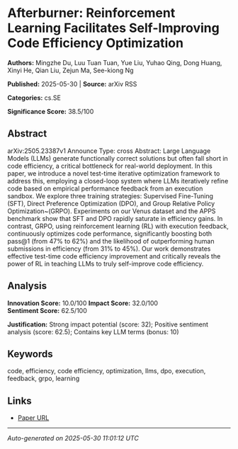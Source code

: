 # Afterburner: Reinforcement Learning Facilitates Self-Improving Code Efficiency Optimization

**Authors:** Mingzhe Du, Luu Tuan Tuan, Yue Liu, Yuhao Qing, Dong Huang, Xinyi He, Qian Liu, Zejun Ma, See-kiong Ng

**Published:** 2025-05-30 | **Source:** arXiv RSS

**Categories:** cs.SE

**Significance Score:** 38.5/100

## Abstract

arXiv:2505.23387v1 Announce Type: cross 
Abstract: Large Language Models (LLMs) generate functionally correct solutions but often fall short in code efficiency, a critical bottleneck for real-world deployment. In this paper, we introduce a novel test-time iterative optimization framework to address this, employing a closed-loop system where LLMs iteratively refine code based on empirical performance feedback from an execution sandbox. We explore three training strategies: Supervised Fine-Tuning (SFT), Direct Preference Optimization (DPO), and Group Relative Policy Optimization~(GRPO). Experiments on our Venus dataset and the APPS benchmark show that SFT and DPO rapidly saturate in efficiency gains. In contrast, GRPO, using reinforcement learning (RL) with execution feedback, continuously optimizes code performance, significantly boosting both pass@1 (from 47% to 62%) and the likelihood of outperforming human submissions in efficiency (from 31% to 45%). Our work demonstrates effective test-time code efficiency improvement and critically reveals the power of RL in teaching LLMs to truly self-improve code efficiency.

## Analysis

**Innovation Score:** 10.0/100
**Impact Score:** 32.0/100  
**Sentiment Score:** 62.5/100

**Justification:** Strong impact potential (score: 32); Positive sentiment analysis (score: 62.5); Contains key LLM terms (bonus: 10)

## Keywords

code, efficiency, code efficiency, optimization, llms, dpo, execution, feedback, grpo, learning

## Links

- [Paper URL](https://arxiv.org/abs/2505.23387)

---
*Auto-generated on 2025-05-30 11:01:12 UTC*
